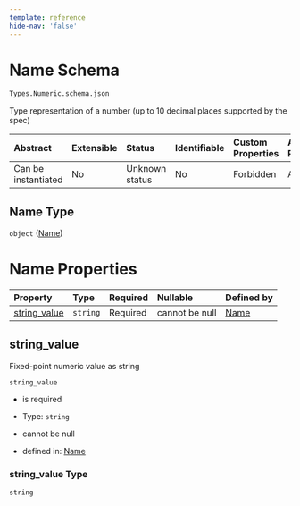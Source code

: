 ```yaml
---
template: reference
hide-nav: 'false'
---
```


# Name Schema

```txt
Types.Numeric.schema.json
```

Type representation of a number (up to 10 decimal places supported by the spec)

| Abstract            | Extensible | Status         | Identifiable | Custom Properties | Additional Properties | Access Restrictions | Defined In                                                                 |
| :------------------ | :--------- | :------------- | :----------- | :---------------- | :-------------------- | :------------------ | :------------------------------------------------------------------------- |
| Can be instantiated | No         | Unknown status | No           | Forbidden         | Allowed               | none                | [Numeric.schema.json](../types/Numeric.schema.json "open original schema") |

## Name Type

`object` ([Name](numeric.md))

# Name Properties

| Property                      | Type     | Required | Nullable       | Defined by                                                                                      |
| :---------------------------- | :------- | :------- | :------------- | :---------------------------------------------------------------------------------------------- |
| [string_value](#string_value) | `string` | Required | cannot be null | [Name](numeric-properties-string_value.md "Types.Numeric.schema.json#/properties/string_value") |

## string_value

Fixed-point numeric value as string

`string_value`

*   is required

*   Type: `string`

*   cannot be null

*   defined in: [Name](numeric-properties-string_value.md "Types.Numeric.schema.json#/properties/string_value")

### string_value Type

`string`
